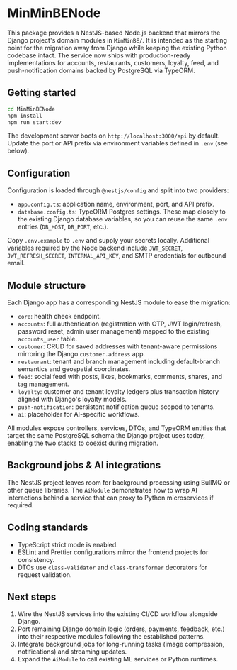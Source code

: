 # MinMinBENode

This package provides a NestJS-based Node.js backend that mirrors the Django project's domain
modules in `MinMinBE/`. It is intended as the starting point for the migration away from Django
while keeping the existing Python codebase intact. The service now ships with production-ready
implementations for accounts, restaurants, customers, loyalty, feed, and push-notification domains
backed by PostgreSQL via TypeORM.

## Getting started

```bash
cd MinMinBENode
npm install
npm run start:dev
```

The development server boots on `http://localhost:3000/api` by default. Update the port or API
prefix via environment variables defined in `.env` (see below).

## Configuration

Configuration is loaded through `@nestjs/config` and split into two providers:

- `app.config.ts`: application name, environment, port, and API prefix.
- `database.config.ts`: TypeORM Postgres settings. These map closely to the existing Django
  database variables, so you can reuse the same `.env` entries (`DB_HOST`, `DB_PORT`, etc.).

Copy `.env.example` to `.env` and supply your secrets locally. Additional variables required by the
Node backend include `JWT_SECRET`, `JWT_REFRESH_SECRET`, `INTERNAL_API_KEY`, and SMTP credentials for
outbound email.

## Module structure

Each Django app has a corresponding NestJS module to ease the migration:

- `core`: health check endpoint.
- `accounts`: full authentication (registration with OTP, JWT login/refresh, password reset, admin
  user management) mapped to the existing `accounts_user` table.
- `customer`: CRUD for saved addresses with tenant-aware permissions mirroring the Django
  `customer.address` app.
- `restaurant`: tenant and branch management including default-branch semantics and geospatial
  coordinates.
- `feed`: social feed with posts, likes, bookmarks, comments, shares, and tag management.
- `loyalty`: customer and tenant loyalty ledgers plus transaction history aligned with Django's
  loyalty models.
- `push-notification`: persistent notification queue scoped to tenants.
- `ai`: placeholder for AI-specific workflows.

All modules expose controllers, services, DTOs, and TypeORM entities that target the same PostgreSQL
schema the Django project uses today, enabling the two stacks to coexist during migration.

## Background jobs & AI integrations

The NestJS project leaves room for background processing using BullMQ or other queue libraries. The
`AiModule` demonstrates how to wrap AI interactions behind a service that can proxy to Python
microservices if required.

## Coding standards

- TypeScript strict mode is enabled.
- ESLint and Prettier configurations mirror the frontend projects for consistency.
- DTOs use `class-validator` and `class-transformer` decorators for request validation.

## Next steps

1. Wire the NestJS services into the existing CI/CD workflow alongside Django.
2. Port remaining Django domain logic (orders, payments, feedback, etc.) into their respective
   modules following the established patterns.
3. Integrate background jobs for long-running tasks (image compression, notifications) and streaming
   updates.
4. Expand the `AiModule` to call existing ML services or Python runtimes.
